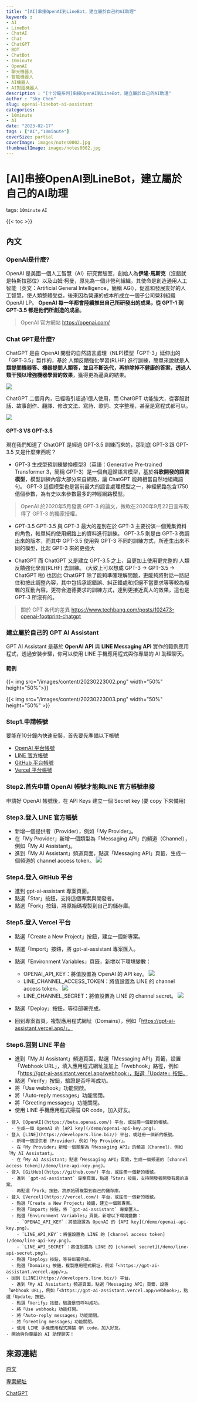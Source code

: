 ```yaml
---
title: "[AI]串接OpenAI到LineBot，建立屬於自己的AI助理"
keywords :
- AI
- LineBot
- ChatAI
- Chat
- ChatGPT
- BOT
- ChatBot
- 10minute
- OpenAI
- 聊天機器人
- 智能機器人
- AI機器人
- AI對話機器人
description : "[十分鐘系列]串接OpenAI到LineBot，建立屬於自己的AI助理"
author : "Sky Chen"
slug: openai-linebot-ai-assistant
categories:
- 10minute
- AI
date: "2023-02-17"
tags : ["AI","10minute"]
coverSize: partial
coverImage: images/notes0002.jpg
thumbnailImage: images/notes0002.jpg
---
```

<!--more-->

# [AI]串接OpenAI到LineBot，建立屬於自己的AI助理
tags: `10minute` `AI` 

{{< toc >}}

## 內文

### OpenAI是什麼?

OpenAI 是美國一個人工智慧（AI）研究實驗室，創始人為**伊隆·馬斯克**（沒錯就是特斯拉那位）以及山姆·柯曼，原先為一個非營利組織，其使命是創造通用人工智能（英文：Artificial General Intelligence，簡稱 AGI），促進和發展友好的人工智慧，使人類整體受益，後來因為營運的成本所成立一個子公司營利組織 OpenAI LP。
**OpenAI 每一年都會陸續推出自己所研發出的成果，從 GPT-1 到 GPT-3.5 都是他們所創造的成品**。

> OpenAI 官方網站
https://openai.com/

### Chat GPT是什麼?

ChatGPT 是由 OpenAI 開發的自然語言處理（NLP)模型「GPT-3」延伸出的「GPT-3.5」製作的，基於 人類反饋強化學習(RLHF) 進行訓練，簡單來說就是**人類提問機器答、機器提問人類答，並且不斷迭代，再排除掉不健康的答案，透過人類干預以增強機器學習的效果**，獲得更為逼真的結果。

![]( /images/content/20230217001.png)

ChatGPT 二個月內，已經吸引超過1億人使用，而 ChatGPT 功能強大，從客服對話、故事創作、翻譯、修改文法、寫詩、歌詞、文字整理，甚至是寫程式都可以。

![]( /images/content/20230223001.png)

#### GPT-3 VS GPT-3.5

現在我們知道了 ChatGPT 是經過 GPT-3.5 訓練而來的，那到底 GPT-3 跟 GPT-3.5 又是什麼東西呢？
* GPT-3
生成型預訓練變換模型3（英語：Generative Pre-trained Transformer 3，簡稱 GPT-3）是一個自迴歸語言模型，基於**谷歌開發的語言模型**，模型訓練內容大部分來自網路，讓 ChatGPT 能夠相當自然地組織語句。
GPT-3 這個模型也是當前最大的語言處理模型之一，神經網路包含1750億個參數，為有史以來參數最多的神經網路模型。

> OpenAI 於2020年5月發表 GPT-3 的論文，微軟在2020年9月22日宣布取得了 GPT-3 的獨家授權。

* GPT-3.5
GPT-3.5 與 GPT-3 最大的差別在於 GPT-3 主要扮演一個蒐集資料的角色，較單純的使用網路上的資料進行訓練。
GPT-3.5 則是由 GPT-3 微調出來的版本，而其中 GPT-3.5 使用與 GPT-3 不同的訓練方式，所產生出來不同的模型，比起 GPT-3 來的更強大

* ChatGPT
而 ChatGPT 又是建立 GPT-3.5 之上，且更加上使用更完整的 人類反饋強化學習(RLHF) 去訓練。 (大致上可以想成 GPT-3 → GPT-3.5 → ChatGPT 啦)
也因此 ChatGPT 除了能夠準確理解問題，更能夠將對話一路記住和按此調整內容，其中包括承認錯誤、糾正錯處和拒絕不當要求等等較為複雜的互動內容，更符合道德要求的訓練方式，達到更接近真人的效果，這也是 GPT-3 所沒有的。

> 關於 GPT 各代的差異
https://www.techbang.com/posts/102473-openai-footprint-chatgpt

### 建立屬於自己的 GPT AI Assistant

GPT AI Assistant 是基於 **OpenAI API** 與 **LINE Messaging API** 實作的範例應用程式，透過安裝步驟，你可以使用 LINE 手機應用程式與你專屬的 AI 助理聊天。

#### 範例

{{< img src="/images/content/20230223002.png" width="50%" height="50%">}}

{{< img src="/images/content/20230223003.png" width="50%" height="50%" >}}

### Step1.申請帳號 

要能在10分鐘內快速安裝，首先要先準備以下帳號

* [OpenAI 平台帳號](https://beta.openai.com/signup)
* [LINE 官方帳號](href="https://lihi3.me/4UrSL")
* [GitHub 平台帳號](https://github.com/signup?ref_cta=Sign+up&ref_loc=header+logged+out&ref_page=%2F&source=header-home)
* [Vercel 平台帳號](https://vercel.com/signup)


### Step2.首先申請 OpenAI 帳號才能與LINE 官方帳號串接

申請好 OpenAI 帳號後，在 API Keys 建立一個 Secret key (要 copy 下來備用)

### Step3.登入 LINE 官方帳號 

* 新增一個提供者（Provider），例如「My Provider」。
* 在「My Provider」新增一個類型為「Messaging API」的頻道（Channel），例如「My AI Assistant」。
* 進到「My AI Assistant」頻道頁面，點選「Messaging API」頁籤，生成一個頻道的 channel access token。
![]( /images/content/20230223004.png)

### Step4.登入 GitHub 平台 

* 進到 gpt-ai-assistant 專案頁面。
* 點選「Star」按鈕，支持這個專案與開發者。
* 點選「Fork」按鈕，將原始碼複製到自己的儲存庫。

### Step5.登入 Vercel 平台

* 點選「Create a New Project」按鈕，建立一個新專案。
* 點選「Import」按鈕，將 gpt-ai-assistant 專案匯入。
* 點選「Environment Variables」頁籤，新增以下環境變數：
    * OPENAI_API_KEY：將值設置為 OpenAI 的 API key。
    ![]( /images/content/20230223005.png)
    * LINE_CHANNEL_ACCESS_TOKEN：將值設置為 LINE 的 channel access token。
    ![]( /images/content/20230223004.png)
    * LINE_CHANNEL_SECRET：將值設置為 LINE 的 channel secret。
    ![]( /images/content/20230223006.png)

* 點選「Deploy」按鈕，等待部署完成。
* 回到專案首頁，複製應用程式網址（Domains），例如「https://gpt-ai-assistant.vercel.app/」。

### Step6.回到 LINE 平台

* 進到「My AI Assistant」頻道頁面，點選「Messaging API」頁籤，設置「Webhook URL」，填入應用程式網址並加上「/webhook」路徑，例如「https://gpt-ai-assistant.vercel.app/webhook」，點選「Update」按鈕。
* 點選「Verify」按鈕，驗證是否呼叫成功。
* 將「Use webhook」功能開啟。
* 將「Auto-reply messages」功能關閉。
* 將「Greeting messages」功能關閉。
* 使用 LINE 手機應用程式掃描 QR code，加入好友。

```
- 登入 [OpenAI](https://beta.openai.com/) 平台，或註冊一個新的帳號。
  - 生成一個 OpenAI 的 [API key](/demo/openai-api-key.png)。
- 登入 [LINE](https://developers.line.biz/) 平台，或註冊一個新的帳號。
  - 新增一個提供者（Provider），例如「My Provider」。
  - 在「My Provider」新增一個類型為「Messaging API」的頻道（Channel），例如「My AI Assistant」。
  - 在「My AI Assistant」點選「Messaging API」頁籤，生成一個頻道的 [channel access token](/demo/line-api-key.png)。
- 登入 [GitHub](https://github.com/) 平台，或註冊一個新的帳號。
  - 進到 `gpt-ai-assistant` 專案頁面，點選「Star」按鈕，支持開發者開發有趣的專案。
  - 再點選「Fork」按鈕，將原始碼複製到自己的儲存庫。
- 登入 [Vercel](https://vercel.com/) 平台，或註冊一個新的帳號。
  - 點選「Create a New Project」按鈕，建立一個新專案。
  - 點選「Import」按鈕，將 `gpt-ai-assistant` 專案匯入。
  - 點選「Environment Variables」頁籤，新增以下環境變數：
    - `OPENAI_API_KEY`：將值設置為 OpenAI 的 [API key](/demo/openai-api-key.png)。
    - `LINE_API_KEY`：將值設置為 LINE 的 [channel access token](/demo/line-api-key.png)。
    - `LINE_API_SECRET`：將值設置為 LINE 的 [channel secret](/demo/line-api-secret.png)。
  - 點選「Deploy」按鈕，等待部署完成。
  - 點選「Domains」按鈕，複製應用程式網址，例如「<https://gpt-ai-assistant.vercel.app/>」。
- 回到 [LINE](https://developers.line.biz/) 平台。
  - 進到「My AI Assistant」頻道頁面，點選「Messaging API」頁籤，設置「Webhook URL」，例如「<https://gpt-ai-assistant.vercel.app/webhook>」，點選「Update」按鈕。
  - 點選「Verify」按鈕，驗證是否呼叫成功。
  - 將「Use webhook」功能打開。
  - 將「Auto-reply messages」功能關閉。
  - 將「Greeting messages」功能關閉。
  - 使用 LINE 手機應用程式掃描 QR code，加入好友。
- 開始與你專屬的 AI 助理聊天！
```

## 來源連結
[原文](https://www.liva.tw/make-your-line-oa-as-smart-as-chatgpt-in-10-minutes/)

[專案網址](https://github.com/memochou1993/gpt-ai-assistant/blob/main/README.md)

[ChatGPT](https://openai.com/blog/chatgpt/)